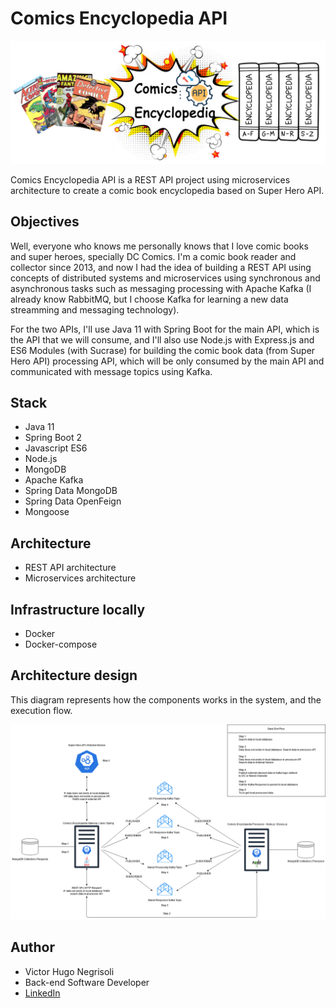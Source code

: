 # Comics Encyclopedia API

![Logo](https://github.com/vhnegrisoli/comics-encyclopedia-api/blob/main/API%20Logo.png)

Comics Encyclopedia API is a REST API project using microservices architecture to create a comic book encyclopedia based on Super Hero API.

## Objectives

Well, everyone who knows me personally knows that I love comic books and super heroes, specially DC Comics. I'm a comic book reader and collector since 2013, and now I had the idea of building a REST API using concepts of distributed systems and microservices using synchronous and asynchronous tasks such as messaging processing with Apache Kafka (I already know RabbitMQ, but I choose Kafka for learning a new data streamming and messaging technology).

For the two APIs, I'll use Java 11 with Spring Boot for the main API, which is the API that we will consume, and I'll also use Node.js with Express.js and ES6 Modules (with Sucrase) for building the comic book data (from Super Hero API) processing API, which will be only consumed by the main API and communicated with message topics using Kafka.

## Stack

* Java 11
* Spring Boot 2
* Javascript ES6
* Node.js
* MongoDB
* Apache Kafka
* Spring Data MongoDB
* Spring Data OpenFeign
* Mongoose

## Architecture

* REST API architecture
* Microservices architecture

## Infrastructure locally

* Docker
* Docker-compose

## Architecture design

This diagram represents how the components works in the system, and the execution flow. 

![Architecture design](https://github.com/vhnegrisoli/comics-encyclopedia-api/blob/main/Comics%20Encyclopedia%20Architecture.png)

## Author

* Victor Hugo Negrisoli
* Back-end Software Developer
* [LinkedIn](https://www.linkedin.com/in/victorhugonegrisoli/)
